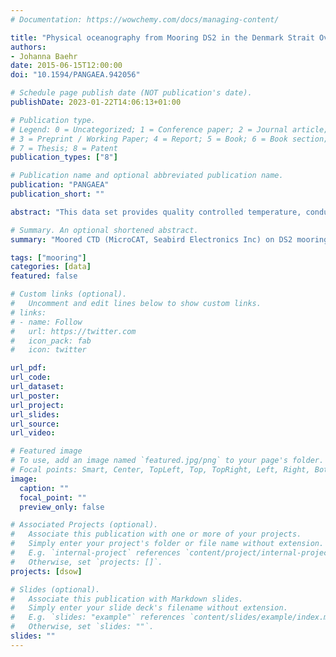 ```yaml
---
# Documentation: https://wowchemy.com/docs/managing-content/

title: "Physical oceanography from Mooring DS2 in the Denmark Strait Overflow area between July 2014 and June 2015"
authors: 
- Johanna Baehr
date: 2015-06-15T12:00:00
doi: "10.1594/PANGAEA.942056"

# Schedule page publish date (NOT publication's date).
publishDate: 2023-01-22T14:06:13+01:00

# Publication type.
# Legend: 0 = Uncategorized; 1 = Conference paper; 2 = Journal article;
# 3 = Preprint / Working Paper; 4 = Report; 5 = Book; 6 = Book section;
# 7 = Thesis; 8 = Patent
publication_types: ["8"]

# Publication name and optional abbreviated publication name.
publication: "PANGAEA"
publication_short: ""

abstract: "This data set provides quality controlled temperature, conductivity and pressure measurements from moored instrumentation (Seabird Microcat) in the Denmark Strait. Practical salinity was calculated from the measured quantities and is provided as well. Temporal resolution of the time series is 10 minutes. The data was collected from July 2014 to June 2015 at the location of mooring DS2. This mooring is part of the Denmark Strait Overflow array and maintained by the Institute of Oceanography, University Hamburg. The purpose of the array was to monitor the properties and variability of the dense Denmark Strait Overflow."

# Summary. An optional shortened abstract.
summary: "Moored CTD (MicroCAT, Seabird Electronics Inc) on DS2 mooring in the Denmark Strait, July 2014 - June 2015."

tags: ["mooring"]
categories: [data]
featured: false

# Custom links (optional).
#   Uncomment and edit lines below to show custom links.
# links:
# - name: Follow
#   url: https://twitter.com
#   icon_pack: fab
#   icon: twitter

url_pdf:
url_code:
url_dataset: 
url_poster:
url_project:
url_slides:
url_source:
url_video:

# Featured image
# To use, add an image named `featured.jpg/png` to your page's folder. 
# Focal points: Smart, Center, TopLeft, Top, TopRight, Left, Right, BottomLeft, Bottom, BottomRight.
image:
  caption: ""
  focal_point: ""
  preview_only: false

# Associated Projects (optional).
#   Associate this publication with one or more of your projects.
#   Simply enter your project's folder or file name without extension.
#   E.g. `internal-project` references `content/project/internal-project/index.md`.
#   Otherwise, set `projects: []`.
projects: [dsow]

# Slides (optional).
#   Associate this publication with Markdown slides.
#   Simply enter your slide deck's filename without extension.
#   E.g. `slides: "example"` references `content/slides/example/index.md`.
#   Otherwise, set `slides: ""`.
slides: ""
---
```

